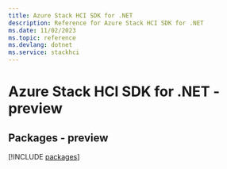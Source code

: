 ```yaml
---
title: Azure Stack HCI SDK for .NET
description: Reference for Azure Stack HCI SDK for .NET
ms.date: 11/02/2023
ms.topic: reference
ms.devlang: dotnet
ms.service: stackhci
---
```

# Azure Stack HCI SDK for .NET - preview
## Packages - preview
[!INCLUDE [packages](stack-hci-index.md)]